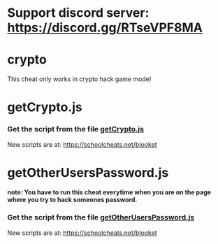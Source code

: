 # **Support discord server: https://discord.gg/RTseVPF8MA**

# crypto

This cheat only works in crypto hack game mode!

# getCrypto.js

### Get the script from the file [getCrypto.js](https://raw.githubusercontent.com/glixzzy/blooket-hack/main/crypto/getCrypto.js)

New scripts are at:
https://schoolcheats.net/blooket

# getOtherUsersPassword.js

**note: You have to run this cheat everytime when you are on the page where you try to hack someones password.**

### Get the script from the file [getOtherUsersPassword.js](https://raw.githubusercontent.com/glixzzy/blooket-hack/main/crypto/getOtherUsersPassword.js)

New scripts are at:
https://schoolcheats.net/blooket
